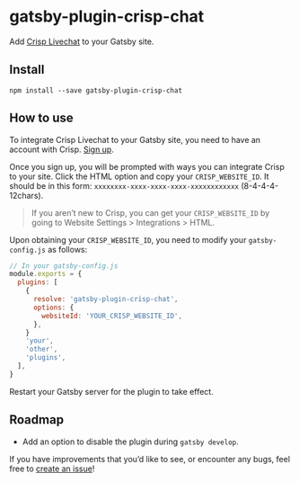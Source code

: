# gatsby-plugin-crisp-chat

Add [Crisp Livechat](https://crisp.chat/) to your Gatsby site.

## Install

`npm install --save gatsby-plugin-crisp-chat`

## How to use

To integrate Crisp Livechat to your Gatsby site, you need to have an account with Crisp. [Sign up](https://app.crisp.chat/initiate/signup/).

Once you sign up, you will be prompted with ways you can integrate Crisp to your site. Click the HTML option and copy your `CRISP_WEBSITE_ID`. It should be in this form: `xxxxxxxx-xxxx-xxxx-xxxx-xxxxxxxxxxxx` (8-4-4-4-12chars).

> If you aren’t new to Crisp, you can get your `CRISP_WEBSITE_ID` by going to Website Settings > Integrations > HTML.

Upon obtaining your `CRISP_WEBSITE_ID`, you need to modify your `gatsby-config.js` as follows:

```js
// In your gatsby-config.js
module.exports = {
  plugins: [
    {
      resolve: 'gatsby-plugin-crisp-chat',
      options: {
        websiteId: 'YOUR_CRISP_WEBSITE_ID',
      },
    }
    'your',
    'other',
    'plugins',
  ],
}
```

Restart your Gatsby server for the plugin to take effect.

## Roadmap

- Add an option to disable the plugin during `gatsby develop`.

If you have improvements that you’d like to see, or encounter any bugs, feel free to [create an issue](https://github.com/ryanditjia/gatsby-plugin-crisp-chat/issues)!
